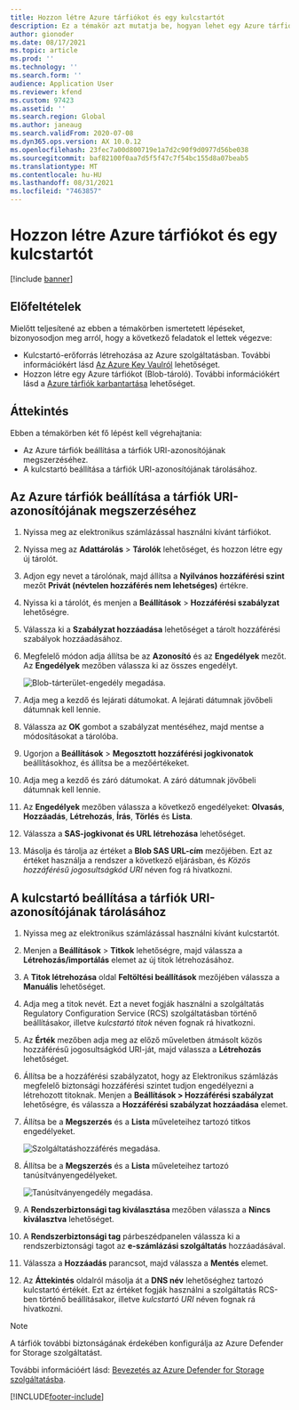 ```yaml
---
title: Hozzon létre Azure tárfiókot és egy kulcstartót
description: Ez a témakör azt mutatja be, hogyan lehet egy Azure tárfiókot és egy kulcstartót létrehozni.
author: gionoder
ms.date: 08/17/2021
ms.topic: article
ms.prod: ''
ms.technology: ''
ms.search.form: ''
audience: Application User
ms.reviewer: kfend
ms.custom: 97423
ms.assetid: ''
ms.search.region: Global
ms.author: janeaug
ms.search.validFrom: 2020-07-08
ms.dyn365.ops.version: AX 10.0.12
ms.openlocfilehash: 23fec7a00d800719e1a7d2c90f9d0977d56be038
ms.sourcegitcommit: baf82100f0aa7d5f5f47c7f54bc155d8a07beab5
ms.translationtype: MT
ms.contentlocale: hu-HU
ms.lasthandoff: 08/31/2021
ms.locfileid: "7463857"
---
```

# <a name="create-an-azure-storage-account-and-a-key-vault"></a>Hozzon létre Azure tárfiókot és egy kulcstartót

[!include [banner](../includes/banner.md)]

## <a name="prerequisites"></a>Előfeltételek

Mielőtt teljesítené az ebben a témakörben ismertetett lépéseket, bizonyosodjon meg arról, hogy a következő feladatok el lettek végezve:

- Kulcstartó-erőforrás létrehozása az Azure szolgáltatásban. További információkért lásd [Az Azure Key Vaulról](/azure/key-vault/general/overview) lehetőséget.
- Hozzon létre egy Azure tárfiókot (Blob-tároló). További információkért lásd a [Azure tárfiók karbantartása](/azure/storage/blobs/) lehetőséget.

## <a name="overview"></a>Áttekintés

Ebben a témakörben két fő lépést kell végrehajtania:

- Az Azure tárfiók beállítása a tárfiók URI-azonosítójának megszerzéséhez.
- A kulcstartó beállítása a tárfiók URI-azonosítójának tárolásához.

## <a name="set-up-the-azure-storage-account-to-get-the-storage-account-uri"></a>Az Azure tárfiók beállítása a tárfiók URI-azonosítójának megszerzéséhez

1. Nyissa meg az elektronikus számlázással használni kívánt tárfiókot.
2. Nyissa meg az **Adattárolás** > **Tárolók** lehetőséget, és hozzon létre egy új tárolót.
3. Adjon egy nevet a tárolónak, majd állítsa a **Nyilvános hozzáférési szint** mezőt **Privát (névtelen hozzáférés nem lehetséges)** értékre.
4. Nyissa ki a tárolót, és menjen a **Beállítások** > **Hozzáférési szabályzat** lehetőségre.
5. Válassza ki a **Szabályzat hozzáadása** lehetőséget a tárolt hozzáférési szabályok hozzáadásához.
6. Megfelelő módon adja állítsa be az **Azonosító** és az **Engedélyek** mezőt. Az **Engedélyek** mezőben válassza ki az összes engedélyt.

    ![Blob-tárterület-engedély megadása.](media/e-Invoicing-services-create-azure-resources-grant-blob-permissions.png)

7. Adja meg a kezdő és lejárati dátumokat. A lejárati dátumnak jövőbeli dátumnak kell lennie.
8. Válassza az **OK** gombot a szabályzat mentéséhez, majd mentse a módosításokat a tárolóba.
9. Ugorjon a **Beállítások** > **Megosztott hozzáférési jogkivonatok** beállításokhoz, és állítsa be a mezőértékeket. 
10. Adja meg a kezdő és záró dátumokat. A záró dátumnak jövőbeli dátumnak kell lennie.
11. Az **Engedélyek** mezőben válassza a következő engedélyeket: **Olvasás**, **Hozzáadás**, **Létrehozás**, **Írás**, **Törlés** és **Lista**. 
12. Válassza a **SAS-jogkivonat és URL létrehozása** lehetőséget.
13. Másolja és tárolja az értéket a **Blob SAS URL-cím** mezőjében. Ezt az értéket használja a rendszer a következő eljárásban, és *Közös hozzáférésű jogosultságkód URI* néven fog rá hivatkozni.

## <a name="set-up-the-key-vault-to-store-the-storage-account-uri"></a>A kulcstartó beállítása a tárfiók URI-azonosítójának tárolásához

1. Nyissa meg az elektronikus számlázással használni kívánt kulcstartót.
2. Menjen a **Beállítások** \> **Titkok** lehetőségre, majd válassza a **Létrehozás/importálás** elemet az új titok létrehozásához.
3. A **Titok létrehozása** oldal **Feltöltési beállítások** mezőjében válassza a **Manuális** lehetőséget.
4. Adja meg a titok nevét. Ezt a nevet fogják használni a szolgáltatás Regulatory Configuration Service (RCS) szolgáltatásban történő beállításakor, illetve *kulcstartó titok* néven fognak rá hivatkozni.
5. Az **Érték** mezőben adja meg az előző műveletben átmásolt közös hozzáférésű jogosultságkód URI-ját, majd válassza a **Létrehozás** lehetőséget.
6. Állítsa be a hozzáférési szabályzatot, hogy az Elektronikus számlázás megfelelő biztonsági hozzáférési szintet tudjon engedélyezni a létrehozott titoknak. Menjen a **Beállítások \> Hozzáférési szabályzat** lehetőségre, és válassza a **Hozzáférési szabályzat hozzáadása** elemet.
7. Állítsa be a **Megszerzés** és a **Lista** műveleteihez tartozó titkos engedélyeket.

    ![Szolgáltatáshozzáférés megadása.](media/e-Invoicing-services-create-azure-resources-grant-service-access.png)

8. Állítsa be a **Megszerzés** és a **Lista** műveleteihez tartozó tanúsítványengedélyeket.

    ![Tanúsítványengedély megadása.](media/e-Invoicing-services-create-azure-resources-grant-certificate-permission.png)

9. A **Rendszerbiztonsági tag kiválasztása** mezőben válassza a **Nincs kiválasztva** lehetőséget.
10. A **Rendszerbiztonsági tag** párbeszédpanelen válassza ki a rendszerbiztonsági tagot az **e-számlázási szolgáltatás** hozzáadásával.
11. Válassza a **Hozzáadás** parancsot, majd válassza a **Mentés** elemet.
12. Az **Áttekintés** oldalról másolja át a **DNS név** lehetőséghez tartozó kulcstartó értékét. Ezt az értéket fogják használni a szolgáltatás RCS-ben történő beállításakor, illetve *kulcstartó URI* néven fognak rá hivatkozni.

> [!NOTE]
> A tárfiók további biztonságának érdekében konfigurálja az Azure Defender for Storage szolgáltatást.
> 
> További információért lásd: [Bevezetés az Azure Defender for Storage szolgáltatásba](/azure/security-center/defender-for-storage-introduction).


[!INCLUDE[footer-include](../../includes/footer-banner.md)]
